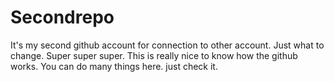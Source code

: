 # Secondrepo
It's my second github account for connection to other account. Just what to change.
Super super super. 
This is really nice to know how the github works.
You can do many things here.
just check it. 

